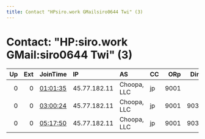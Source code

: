 ```yaml
---
title: Contact "HPsiro.work GMailsiro0644 Twi" (3)
---
```


# Contact: "HP:siro.work GMail:siro0644 Twi" (3)

|   Up |   Ext | JoinTime                                                                                   | IP           | AS          | CC   |   ORp |   Dirp | OS    | Version   | Nickname      |   eFamMembers |
|-----:|------:|:-------------------------------------------------------------------------------------------|:-------------|:------------|:-----|------:|-------:|:------|:----------|:--------------|--------------:|
|    0 |     0 | [01:01:35](https://atlas.torproject.org/#details/5BE31C299140C04F573E833B5A992F4A5508BF81) | 45.77.182.11 | Choopa, LLC | jp   |  9001 |      0 | Linux | 0.2.9.14  | SiroQRelay    |             1 |
|    0 |     0 | [03:00:24](https://atlas.torproject.org/#details/A688363A374B50D9068CC0F5B8FBE139DBC0FF08) | 45.77.182.11 | Choopa, LLC | jp   |  9001 |   9030 | Linux | 0.2.9.14  | SiroQTorRelay |             1 |
|    0 |     0 | [05:17:50](https://atlas.torproject.org/#details/43491366F86E05A84003E5B251B1409F17A5DE1D) | 45.77.182.11 | Choopa, LLC | jp   |  9001 |   9030 | Linux | 0.2.9.14  | SiroQTorRelay |             1 |
